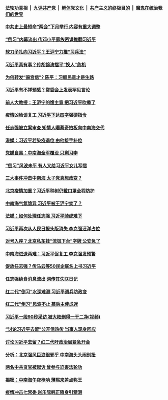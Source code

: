 

####  [法轮功真相](../../../../basic/blob/master/README.md?t=04172030) &nbsp;|&nbsp; [九评共产党](../../../../9ping.md/blob/master/README.md?t=04172030) &nbsp;|&nbsp; [解体党文化](../../../../jtdwh.md/blob/master/README.md?t=04172030)  &nbsp;|&nbsp; [共产主义的终极目的](../../../../gczydzjmd.md/blob/master/README.md?t=04172030) &nbsp;|&nbsp; [魔鬼在统治我们的世界](../../../../mgztzwmdsj.md/blob/master/README.md?t=04172030) 

#### [中共史上最短命“两会”下月举行 内容有重大调整](../pages/prog1138/a102825045.md?t=04172030) 

#### [“倒习”内幕流出 传邓小平家族密谋推翻习近平](../pages/prog1138/a102822757.md?t=04172030) 

#### [软刀子扎向习近平？王沪宁力推“习兵法”](../pages/prog1138/a102822085.md?t=04172030) 

#### [习近平真有事？传胡锦涛摆平“换人”危机](../pages/prog1138/a102822027.md?t=04172030) 

#### [为何转发“逼宫信”? 陈平：习顺民意才是生路](../pages/prog1138/a102820695.md?t=04172030) 

#### [习近平有不祥预感？常委会上发表罕见言论](../pages/prog1138/a102820004.md?t=04172030) 

#### [前人大教授：王沪宁的馊主意 把习近平吹晕了](../pages/prog1138/a102820082.md?t=04172030) 

#### [疫情凶险谈复工 习近平下达四字强硬指令](../pages/prog1138/a102819167.md?t=04172030) 

#### [任志强被立案审查 知情人曝蔡奇拍板向中南海交代](../pages/prog1138/a102818252.md?t=04172030) 

#### [港媒：习近平若染疫退位 由他接手补位](../pages/prog1138/a102817660.md?t=04172030) 

#### [党媒自黑：中南海全军覆没 只剩习李](../pages/prog1138/a102816891.md?t=04172030) 

#### [“倒习”风波未平 有人又给习近平女儿写信](../pages/prog1138/a102816223.md?t=04172030) 

#### [三大事件冲击中南海 太子党真想政变？](../pages/prog1138/a102816175.md?t=04172030) 

#### [北京疫情加重？习近平种树仍戴口罩全程防护](../pages/prog1138/a102815546.md?t=04172030) 

#### [中南海气氛诡异 习近平被王沪宁卖了？](../pages/prog1138/a102813991.md?t=04172030) 

#### [法媒：如何处理任志强 习近平骑虎难下](../pages/prog1138/a102813297.md?t=04172030) 

#### [习近平再次从人民日报头版消失 李克强汪洋占位](../pages/prog1138/a102813010.md?t=04172030) 

#### [对号入座？北京私车挂“流氓下台”字牌 公安急了](../pages/prog1138/a102812554.md?t=04172030) 

#### [中南海进退两难：习近平促复工 李克强发预警](../pages/prog1138/a102812306.md?t=04172030) 

#### [促放任志强？传马云等50民企联名上书习近平](../pages/prog1138/a102809652.md?t=04172030) 

#### [任志强绝食消息流出 网传其失联日记](../pages/prog1138/a102809467.md?t=04172030) 

#### [红二代“倒习”水深难测 习近平调兵防政变](../pages/prog1138/a102807907.md?t=04172030) 

#### [红二代“倒习”风波不止 幕后主使成迷](../pages/prog1138/a102806878.md?t=04172030) 

#### [习近平一段90秒采访 被大陆删得一干二净(视频)](../pages/prog1138/a102806160.md?t=04172030) 

#### [“讨论习近平去留”公开信热传 当事人现身回应](../pages/prog1138/a102806065.md?t=04172030) 

#### [讨论习近平去留？红二代吁政治局紧急开会](../pages/prog1138/a102805636.md?t=04172030) 

#### [分析：北京强风巨浪很邪乎 中南海头头闹别扭](../pages/prog1138/a102805501.md?t=04172030) 

#### [两名中共贪官被起诉 曾参与迫害法轮功](../pages/prog1138/a102803675.md?t=04172030) 

#### [揭密：中南海午夜枪响 薄熙来差点称王](../pages/prog1138/a102803393.md?t=04172030) 

#### [疫情冲击七常委 赵乐际韩正隐身引猜测](../pages/prog1138/a102803326.md?t=04172030) 

